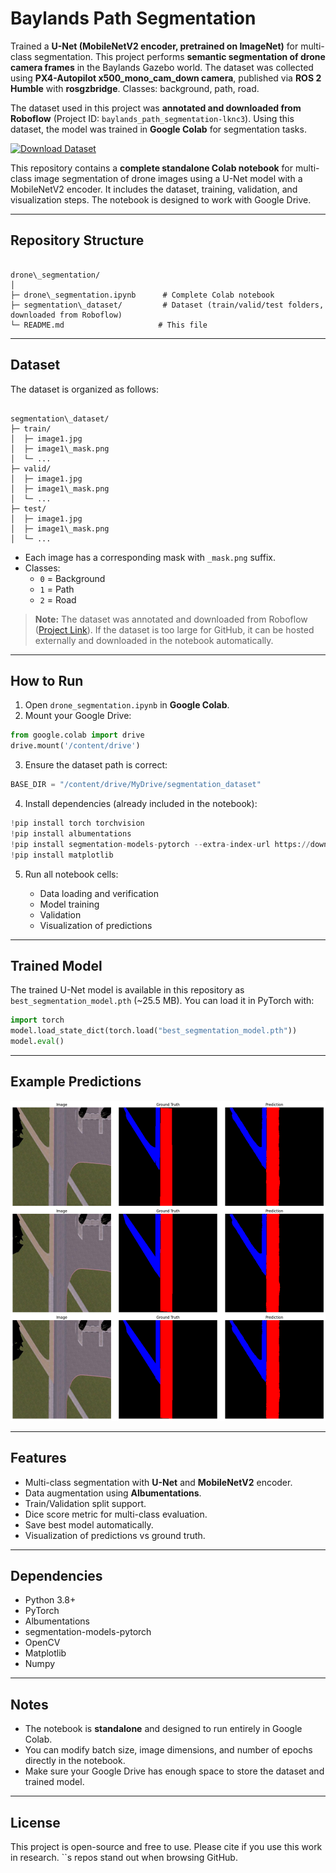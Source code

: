 # Baylands Path Segmentation

Trained a **U-Net (MobileNetV2 encoder, pretrained on ImageNet)** for multi-class segmentation. This project performs **semantic segmentation of drone camera frames** in the Baylands Gazebo world. The dataset was collected using **PX4-Autopilot x500_mono_cam_down camera**, published via **ROS 2 Humble** with **rosgzbridge**. Classes: background, path, road.

The dataset used in this project was **annotated and downloaded from Roboflow** (Project ID: `baylands_path_segmentation-lknc3`). Using this dataset, the model was trained in **Google Colab** for segmentation tasks.  

[![Download Dataset](https://app.roboflow.com/images/download-dataset-badge.svg)](https://universe.roboflow.com/drone-path-planning/baylands_path_segmentation-lknc3)

This repository contains a **complete standalone Colab notebook** for multi-class image segmentation of drone images using a U-Net model with a MobileNetV2 encoder. It includes the dataset, training, validation, and visualization steps. The notebook is designed to work with Google Drive.

---

## Repository Structure

```

drone\_segmentation/
│
├─ drone\_segmentation.ipynb      # Complete Colab notebook
├─ segmentation\_dataset/         # Dataset (train/valid/test folders, downloaded from Roboflow)
└─ README.md                     # This file

```

---

## Dataset

The dataset is organized as follows:

```

segmentation\_dataset/
├─ train/
│  ├─ image1.jpg
│  ├─ image1\_mask.png
│  └─ ...
├─ valid/
│  ├─ image1.jpg
│  ├─ image1\_mask.png
│  └─ ...
├─ test/
│  ├─ image1.jpg
│  ├─ image1\_mask.png
│  └─ ...

````

- Each image has a corresponding mask with `_mask.png` suffix.
- Classes:
  - `0` = Background
  - `1` = Path
  - `2` = Road

> **Note:** The dataset was annotated and downloaded from Roboflow ([Project Link](https://universe.roboflow.com/drone-path-planning/baylands_path_segmentation-lknc3)). If the dataset is too large for GitHub, it can be hosted externally and downloaded in the notebook automatically.

---

## How to Run

1. Open `drone_segmentation.ipynb` in **Google Colab**.
2. Mount your Google Drive:

```python
from google.colab import drive
drive.mount('/content/drive')
````

3. Ensure the dataset path is correct:

```python
BASE_DIR = "/content/drive/MyDrive/segmentation_dataset"
```

4. Install dependencies (already included in the notebook):

```python
!pip install torch torchvision
!pip install albumentations
!pip install segmentation-models-pytorch --extra-index-url https://download.pytorch.org/whl/cpu
!pip install matplotlib
```

5. Run all notebook cells:

   * Data loading and verification
   * Model training
   * Validation
   * Visualization of predictions

---

## Trained Model

The trained U-Net model is available in this repository as `best_segmentation_model.pth` (\~25.5 MB).
You can load it in PyTorch with:

```python
import torch
model.load_state_dict(torch.load("best_segmentation_model.pth"))
model.eval()
```

---

## Example Predictions

![Segmentation Example](visualization_example.png)

---

## Features

* Multi-class segmentation with **U-Net** and **MobileNetV2** encoder.
* Data augmentation using **Albumentations**.
* Train/Validation split support.
* Dice score metric for multi-class evaluation.
* Save best model automatically.
* Visualization of predictions vs ground truth.

---

## Dependencies

* Python 3.8+
* PyTorch
* Albumentations
* segmentation-models-pytorch
* OpenCV
* Matplotlib
* Numpy

---

## Notes

* The notebook is **standalone** and designed to run entirely in Google Colab.
* You can modify batch size, image dimensions, and number of epochs directly in the notebook.
* Make sure your Google Drive has enough space to store the dataset and trained model.

---

## License

This project is open-source and free to use. Please cite if you use this work in research.
``s repos stand out when browsing GitHub.
```
